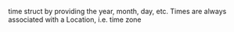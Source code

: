 time struct by providing the year, month, day, etc. Times are always associated with a Location, i.e. time zone